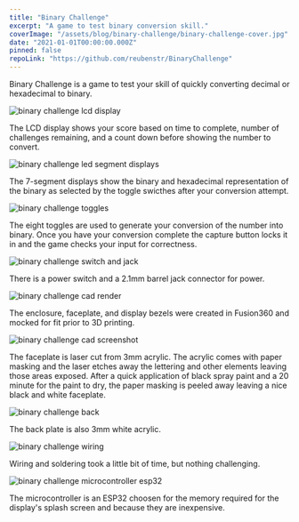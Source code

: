 ```yaml
---
title: "Binary Challenge"
excerpt: "A game to test binary conversion skill."
coverImage: "/assets/blog/binary-challenge/binary-challenge-cover.jpg"
date: "2021-01-01T00:00:00.000Z"
pinned: false
repoLink: "https://github.com/reubenstr/BinaryChallenge"
---
```


Binary Challenge is a game to test your skill of quickly converting decimal or hexadecimal to binary.

![binary challenge lcd display](/assets/blog/binary-challenge/binary-challenge-lcd-display.jpg)

The LCD display shows your score based on time to complete, number of challenges remaining, and a count down before showing the number to convert.

![binary challenge led segment displays](/assets/blog/binary-challenge/binary-challenge-led-segment-displays.jpg)

The 7-segment displays show the binary and hexadecimal representation of the binary as selected by the toggle swicthes after your conversion attempt.

![binary challenge toggles](/assets/blog/binary-challenge/binary-challenge-toggles.jpg)

The eight toggles are used to generate your conversion of the number into binary. Once you have your conversion complete the capture button locks it in and the game checks your input for correctness.

![binary challenge switch and jack](/assets/blog/binary-challenge/binary-challenge-switch-and-jack.jpg)

There is a power switch and a 2.1mm barrel jack connector for power.

![binary challenge cad render](/assets/blog/binary-challenge/binary-challenge-cad-render.png)

The enclosure, faceplate, and display bezels were created in Fusion360 and mocked for fit prior to 3D printing.

![binary challenge cad screenshot](/assets/blog/binary-challenge/binary-challenge-cad-screenshot.png)

The faceplate is laser cut from 3mm acrylic. The acrylic comes with paper masking and the laser etches away the lettering and other elements leaving those areas exposed. After a quick application of black spray paint and a 20 minute for the paint to dry, the paper masking is peeled away leaving a nice black and white faceplate.

![binary challenge back](/assets/blog/binary-challenge/binary-challenge-back.jpg)

The back plate is also 3mm white acrylic.

![binary challenge wiring](/assets/blog/binary-challenge/binary-challenge-wiring.jpg)

Wiring and soldering took a little bit of time, but nothing challenging.

![binary challenge microcontroller esp32](/assets/blog/binary-challenge/binary-challenge-microcontroller-esp32.jpg)

The microcontroller is an ESP32 choosen for the memory required for the display's splash screen and because they are inexpensive.
